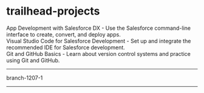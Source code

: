 # trailhead-projects
App Development with Salesforce DX - Use the Salesforce command-line interface to create, convert, and deploy apps.  
Visual Studio Code for Salesforce Development - Set up and integrate the recommended IDE for Salesforce development.  
Git and GitHub Basics - Learn about version control systems and practice using Git and GitHub.

***
branch-1207-1
***